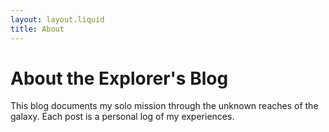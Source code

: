 ```yaml
---
layout: layout.liquid
title: About
---
```


# About the Explorer's Blog
This blog documents my solo mission through the unknown reaches of the galaxy. Each post is a personal log of my experiences.
